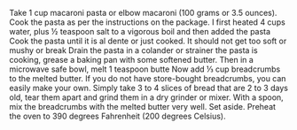  Take 1 cup macaroni pasta or elbow macaroni (100 grams or 3.5 ounces).
 Cook the pasta as per the instructions on the package. I first heated 4 cups water, plus ½ teaspoon salt to a vigorous boil and then added the pasta
 Cook the pasta until it is al dente or just cooked. It should not get too soft or mushy or break
  Drain the pasta in a colander or strainer
the pasta is cooking, grease a baking pan with some softened butter.
Then in a microwave safe bowl, melt 1 teaspoon butte
Now add ⅓ cup breadcrumbs to the melted butter. If you do not have store-bought breadcrumbs, you can easily make your own. Simply take 3 to 4 slices of bread that are 2 to 3 days old, tear them apart and grind them in a dry grinder or mixer.
With a spoon, mix the breadcrumbs with the melted butter very well. Set aside. Preheat the oven to 390 degrees Fahrenheit (200 degrees Celsius).
